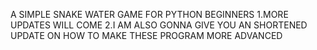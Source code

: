A SIMPLE SNAKE WATER GAME FOR PYTHON BEGINNERS 
1.MORE UPDATES WILL COME
2.I AM ALSO GONNA GIVE YOU AN SHORTENED UPDATE ON HOW TO MAKE THESE PROGRAM MORE ADVANCED
